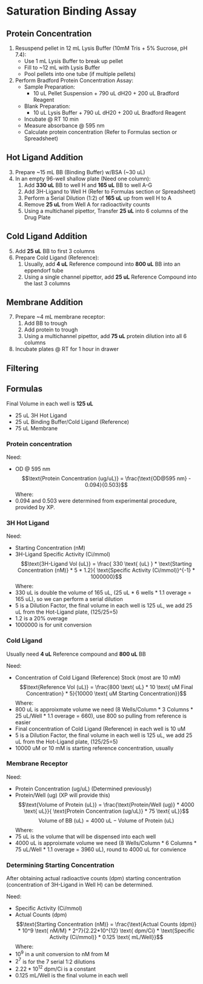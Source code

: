 # Saturation Binding Assay
## Protein Concentration
1. Resuspend pellet in 12 mL Lysis Buffer (10mM Tris + 5% Sucrose, pH 7.4):
    - Use 1 mL Lysis Buffer to break up pellet
    - Fill to ~12 mL with Lysis Buffer
    - Pool pellets into one tube (if multiple pellets)
2. Perform Bradford Protein Concentration Assay:
    - Sample Preparation:
        - 10 uL Pellet Suspension + 790 uL dH20 + 200 uL Bradford Reagent
    - Blank Preparation:
        - 10 uL Lysis Buffer + 790 uL dH20 + 200 uL Bradford Reagent
    - Incubate @ RT 10 min
    - Measure absorbance @ 595 nm
    - Calculate protein concentration (Refer to Formulas section or Spreadsheet)

## Hot Ligand Addition
3. Prepare ~15 mL BB (Binding Buffer) w/BSA (~30 uL)
4. In an empty 96-well shallow plate (Need one column):
    1. Add **330 uL** BB to well H and **165 uL** BB to well A-G
    2. Add 3H-Ligand to Well H (Refer to Formulas section or Spreadsheet)
    3. Perform a Serial Dilution (1:2) of **165 uL** up from well H to A
    4. Remove **25 uL** from Well A for radioactivity counts
    5. Using a multichanel pipettor, Transfer **25 uL** into 6 columns of the Drug Plate

## Cold Ligand Addition
5. Add **25 uL** BB to first 3 columns
6. Prepare Cold Ligand (Reference):
    1. Usually, add **4 uL** Reference compound into **800 uL** BB into an eppendorf tube
    2. Using a single channel pipettor, add **25 uL** Reference Compound into the last 3 columns

## Membrane Addition
7. Prepare ~4 mL membrane receptor:
    1. Add BB to trough
    2. Add protein to trough
    3. Using a multichannel pipettor, add **75 uL** protein dilution into all 6 columns
8. Incubate plates @ RT for 1 hour in drawer

## Filtering

## Formulas
Final Volume in each well is **125 uL**
- 25 uL 3H Hot Ligand
- 25 uL Binding Buffer/Cold Ligand (Reference)
- 75 uL Membrane

### Protein concentration
Need:
- OD @ 595 nm
$$\text{Protein Concentration (ug/uL)} = \frac{\text{OD@595 nm} - 0.094}{0.503}$$
Where:
- 0.094 and 0.503 were determined from experimental procedure, provided by XP.

### 3H Hot Ligand
Need:
- Starting Concentration (nM)
- 3H-Ligand Specific Activity (Ci/mmol)
$$\text{3H-Ligand Vol (uL)} = \frac{ 330 \text{ (uL) } * \text{Starting Concentration (nM)} * 5 * 1.2}{ \text{Specific Activity (Ci/mmol)}^{-1} * 1000000}$$
Where:
- 330 uL is double the volume of 165 uL, (25 uL * 6 wells * 1.1 overage = 165 uL), so we can perform a serial dilution
- 5 is a Dilution Factor, the final volume in each well is 125 uL, we add 25 uL from the Hot-Ligand plate, (125/25=5)
- 1.2 is a 20% overage
- 1000000 is for unit conversion

### Cold Ligand
Usually need **4 uL** Reference compound and **800 uL** BB

Need:
- Concentration of Cold Ligand (Reference) Stock (most are 10 mM)
$$\text{Reference Vol (uL)} = \frac{800 \text{ uL} * 10 \text{ uM Final Concentration} * 5}{10000 \text{ uM Starting Concentration}}$$
Where:
- 800 uL is approixmate volume we need (8 Wells/Column * 3 Columns * 25 uL/Well * 1.1 overage = 660), use 800 so pulling from reference is easier
- Final concentration of Cold Ligand (Reference) in each well is 10 uM
- 5 is a Dilution Factor, the final volume in each well is 125 uL, we add 25 uL from the Hot-Ligand plate, (125/25=5)
- 10000 uM or 10 mM is starting reference concentration, usually

### Membrane Receptor
Need:
- Protein Concentration (ug/uL) (Determined previously)
- Protein/Well (ug) (XP will provide this)
$$\text{Volume of Protein (uL)} = \frac{\text{Protein/Well (ug)} * 4000 \text{ uL}}{ \text{Protein Concentration (ug/uL)} * 75 \text{ uL}}$$
$$\text{Volume of BB (uL)} = 4000 \text{ uL} - \text{Volume of Protein (uL)}$$
Where:
- 75 uL is the volume that will be dispensed into each well
- 4000 uL is approixmate volume we need (8 Wells/Column * 6 Columns * 75 uL/Well * 1.1 overage = 3960 uL), round to 4000 uL for convience

### Determining Starting Concentration
After obtaining actual radioactive counts (dpm) starting concentration (concentration of 3H-Ligand in Well H) can be determined.

Need:
- Specific Activity (Ci/mmol)
- Actual Counts (dpm)
$$\text{Starting Concentration (nM)} = \frac{\text{Actual Counts (dpm)} * 10^9 \text{ nM/M} * 2^7}{2.22*10^{12} \text{ dpm/Ci} * \text{Specific Activity (Ci/mmol)} * 0.125 \text{ mL/Well}}$$
Where:
- $10^9$ in a unit conversion to nM from M
- $2^7$ is for the 7 serial 1:2 dilutions
- $2.22*10^{12} \text{ dpm/Ci}$ is a constant
- 0.125 mL/Well is the final volume in each well